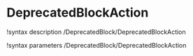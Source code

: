 <!-- MOOSE Documentation Stub: Remove this when content is added. -->

# DeprecatedBlockAction

!syntax description /DeprecatedBlock/DeprecatedBlockAction

!syntax parameters /DeprecatedBlock/DeprecatedBlockAction
